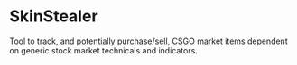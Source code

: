 # SkinStealer
Tool to track, and potentially purchase/sell, CSGO market items dependent on generic stock market technicals and indicators.
